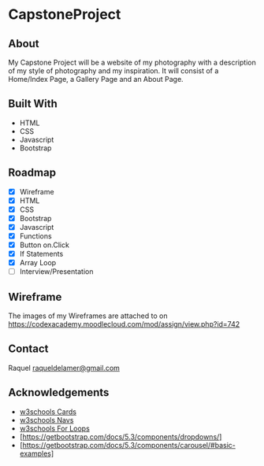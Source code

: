 # CapstoneProject
## About

My Capstone Project will be a website of my photography with a description of my style of photography and my inspiration. It will consist of a Home/Index Page, a Gallery Page and an About Page.

## Built With

* HTML
* CSS
* Javascript
* Bootstrap

## Roadmap

- [x] Wireframe
- [x] HTML
- [x] CSS
- [x] Bootstrap
- [x] Javascript
- [x] Functions
- [x] Button on.Click
- [x] If Statements
- [x] Array Loop
- [ ] Interview/Presentation

## Wireframe

The images of my Wireframes are attached to on https://codexacademy.moodlecloud.com/mod/assign/view.php?id=742

## Contact

Raquel raqueldelamer@gmail.com

## Acknowledgements

* [w3schools Cards](https://www.w3schools.com/bootstrap5/bootstrap_cards.php)
* [w3schools Navs](https://www.w3schools.com/bootstrap5/bootstrap_navs.php)
* [w3schools For Loops](https://www.w3schools.com/js/js_loop_for.asp)
* [https://getbootstrap.com/docs/5.3/components/dropdowns/]
* [https://getbootstrap.com/docs/5.3/components/carousel/#basic-examples]
